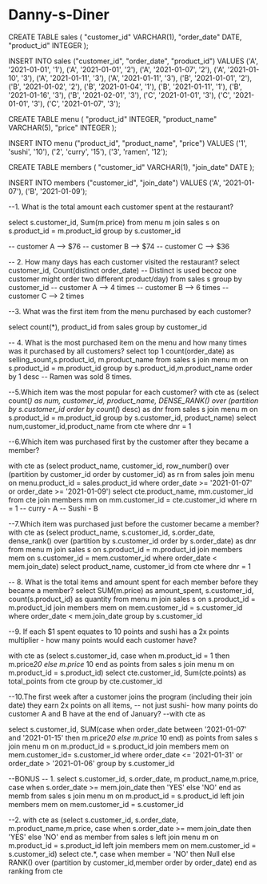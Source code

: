 # Danny-s-Diner
CREATE TABLE sales (
  "customer_id" VARCHAR(1),
  "order_date" DATE,
  "product_id" INTEGER
);

INSERT INTO sales
  ("customer_id", "order_date", "product_id")
VALUES
  ('A', '2021-01-01', '1'),
  ('A', '2021-01-01', '2'),
  ('A', '2021-01-07', '2'),
  ('A', '2021-01-10', '3'),
  ('A', '2021-01-11', '3'),
  ('A', '2021-01-11', '3'),
  ('B', '2021-01-01', '2'),
  ('B', '2021-01-02', '2'),
  ('B', '2021-01-04', '1'),
  ('B', '2021-01-11', '1'),
  ('B', '2021-01-16', '3'),
  ('B', '2021-02-01', '3'),
  ('C', '2021-01-01', '3'),
  ('C', '2021-01-01', '3'),
  ('C', '2021-01-07', '3');
 

CREATE TABLE menu (
  "product_id" INTEGER,
  "product_name" VARCHAR(5),
  "price" INTEGER
);

INSERT INTO menu
  ("product_id", "product_name", "price")
VALUES
  ('1', 'sushi', '10'),
  ('2', 'curry', '15'),
  ('3', 'ramen', '12');
  

CREATE TABLE members (
  "customer_id" VARCHAR(1),
  "join_date" DATE
);

INSERT INTO members
  ("customer_id", "join_date")
VALUES
  ('A', '2021-01-07'),
  ('B', '2021-01-09');
  
--1. What is the total amount each customer spent at the restaurant?
 
  select s.customer_id, Sum(m.price)
  from menu m
  join sales s
  on s.product_id = m.product_id
  group by s.customer_id

-- customer A --> $76
-- customer B --> $74
-- customer C --> $36

  -- 2. How many days has each customer visited the restaurant?
  select customer_id, Count(distinct order_date) -- Distinct is used becoz one customer might order two different product/day)
  from sales s
  group by customer_id
-- customer A --> 4 times
-- customer B --> 6 times
-- customer C --> 2 times

  --3. What was the first item from the menu purchased by each customer?
 
  select count(*), product_id
  from sales
  group by customer_id
 
 -- 4. What is the most purchased item on the menu and how many times was it purchased by all customers?
  select top 1 count(order_date) as selling_sount,s.product_id, m.product_name
  from sales s
  join menu m
  on s.product_id = m.product_id
  group by s.product_id,m.product_name
  order by 1 desc
 -- Ramen was sold 8 times.

 --5.Which item was the most popular for each customer?
 with cte as
(select count(*) as num, customer_id, product_name,
DENSE_RANK() over (partition by s.customer_id order by count(*) desc) as dnr
from sales s
join menu m
on s.product_id = m.product_id
group by s.customer_id, product_name)
select num,customer_id,product_name
from cte 
where dnr = 1


--6.Which item was purchased first by the customer after they became a member?

with cte as
(select product_name, customer_id,
row_number() over (partition by customer_id order by customer_id) as rn
from sales
join menu 
on menu.product_id =	sales.product_id
where order_date >= '2021-01-07'
or order_date >= '2021-01-09')
select cte.product_name, mm.customer_id
from cte
join members mm
on mm.customer_id = cte.customer_id
where rn = 1
-- curry - A 
-- Sushi - B

--7.Which item was purchased just before the customer became a member?
with cte as
(select product_name, s.customer_id, s.order_date,
dense_rank() over (partition by s.customer_id order by s.order_date) as dnr
from menu m
join sales s
on s.product_id = m.product_id
join members mem
on s.customer_id = mem.customer_id
where order_date < mem.join_date)
select product_name, customer_id
from cte
where dnr = 1

-- 8. What is the total items and amount spent for each member before they became a member?
select SUM(m.price) as amount_spent, s.customer_id, count(s.product_id) as quantity
from menu m
join sales s
on s.product_id = m.product_id
join members mem
on mem.customer_id = s.customer_id
where order_date < mem.join_date
group by s.customer_id

--9. If each $1 spent equates to 10 points and sushi has a 2x points multiplier - how many points would each customer have?

with cte as
(select s.customer_id, 
case when m.product_id = 1 then m.price*20 else m.price* 10 end as points 
from sales s
join menu m
on m.product_id = s.product_id)
select cte.customer_id, Sum(cte.points) as total_points
from cte
group by cte.customer_id

--10.The first week after a customer joins the program (including their join date) they earn 2x points on all items, 
-- not just sushi- how many points do customer A and B have at the end of January?
--with cte as

select s.customer_id, 
SUM(case when order_date between '2021-01-07' and '2021-01-15' then m.price*20
	else m.price* 10 end) as points 
from sales s
join menu m
on m.product_id = s.product_id
join members mem
on mem.customer_id= s.customer_id
where order_date <= '2021-01-31'
or order_date > '2021-01-06'
group by s.customer_id


--BONUS
-- 1.
select s.customer_id, s.order_date, m.product_name,m.price,
case when s.order_date >= mem.join_date then 'YES'
else 'NO' end as memb
from sales s
join menu m
on m.product_id = s.product_id
left join members mem
on mem.customer_id = s.customer_id

--2.
with cte as
(select s.customer_id, s.order_date, m.product_name,m.price,
case when s.order_date >= mem.join_date then 'YES'
else 'NO' end as member
from sales s
left join menu m
on m.product_id = s.product_id
left join members mem
on mem.customer_id = s.customer_id)
select cte.*,
case when member = 'NO' then Null
else RANK() over (partition by customer_id,member
                 order by order_date) end as ranking
from cte 
